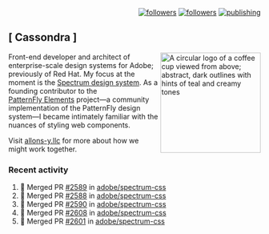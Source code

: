 <p align="right"><a rel="me" href="https://front-end.social/@castastrophe">
    <img alt="followers" title="Follow me on Mastodon" src="https://img.shields.io/mastodon/follow/109297102751309835?domain=https%3A%2F%2Ffront-end.social&label=Follow&logo=mastodon&logoColor=white&style=for-the-badge&labelColor=008080&color=006969"/></a>
  <a href="https://codepen.io/castastrophe/">
    <img alt="followers" title="Follow me on CodePen" src="https://img.shields.io/badge/23-1?color=640464&labelColor=7c007c&style=for-the-badge&logo=codepen&label=Follow"/></a>
<a href="https://castastrophe.medium.com/">
    <img alt="publishing" title="View articles on Medium" src="https://img.shields.io/badge/107-1?color=666&labelColor=444&label=subscribe&logo=medium&logoColor=white&style=for-the-badge"/></a>
</p>

## [&nbsp;Cassondra&nbsp;]

<img align="right" src="https://github-production-user-asset-6210df.s3.amazonaws.com/1840295/253016758-ba468774-1cd3-42c2-8f43-947b5eeb5edf.png" height="200" alt="A circular logo of a coffee cup viewed from above; abstract, dark outlines with hints of teal and creamy tones">

Front-end developer and architect of enterprise-scale design systems for Adobe; previously of Red Hat. My focus at the moment is the [Spectrum design system](https://github.com/adobe/spectrum-css). As a founding contributor to the [PatternFly&nbsp;Elements](https://github.com/patternfly/patternfly-elements) project&mdash;a community implementation of the PatternFly design system&mdash;I became intimately familiar with the nuances of styling web components.

Visit [allons-y.llc](http://allons-y.llc/) for more about how we might work together.

### Recent activity

<!--START_SECTION:activity-->
1. 🎉 Merged PR [#2589](https://github.com/adobe/spectrum-css/pull/2589) in [adobe/spectrum-css](https://github.com/adobe/spectrum-css)
2. 🎉 Merged PR [#2588](https://github.com/adobe/spectrum-css/pull/2588) in [adobe/spectrum-css](https://github.com/adobe/spectrum-css)
3. 🎉 Merged PR [#2590](https://github.com/adobe/spectrum-css/pull/2590) in [adobe/spectrum-css](https://github.com/adobe/spectrum-css)
4. 🎉 Merged PR [#2608](https://github.com/adobe/spectrum-css/pull/2608) in [adobe/spectrum-css](https://github.com/adobe/spectrum-css)
5. 🎉 Merged PR [#2601](https://github.com/adobe/spectrum-css/pull/2601) in [adobe/spectrum-css](https://github.com/adobe/spectrum-css)
<!--END_SECTION:activity-->
